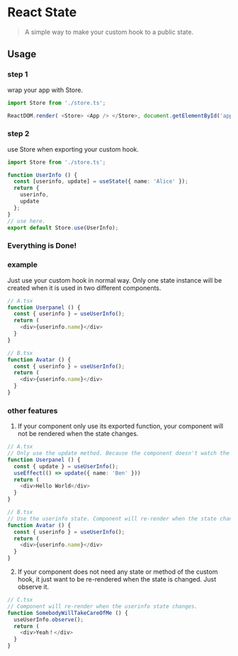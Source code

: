 # React State

> A simple way to make your custom hook to a public state.

## Usage

### step 1

wrap your app with Store.

```typescript
import Store from './store.ts';

ReactDOM.render( <Store> <App /> </Store>, document.getElementById('app'));
```

### step 2

use Store when exporting your custom hook.

```typescript
import Store from './store.ts';

function UserInfo () {
  const [userinfo, update] = useState({ name: 'Alice' });
  return {
    userinfo,
    update
  };
}
// use here.
export default Store.use(UserInfo);
```

### Everything is Done!

### example

Just use your custom hook in normal way. Only one state instance will be created when it is used in two different components.

```typescript
// A.tsx
function Userpanel () {
  const { userinfo } = useUserInfo();
  return (
    <div>{userinfo.name}</div>
  }
}

// B.tsx
function Avatar () {
  const { userinfo } = useUserInfo();
  return (
    <div>{userinfo.name}</div>
  }
}
```

### other features

1. If your component only use its exported function, your component will not be rendered when the state changes.
```typescript
// A.tsx
// Only use the update method. Because the component doesn't watch the change of userinfo state, it should not be re-rendered when state state changes.
function Userpanel () {
  const { update } = useUserInfo();
  useEffect(() => update({ name: 'Ben' }))
  return (
    <div>Hello World</div>
  }
}

// B.tsx
// Use the userinfo state. Component will re-render when the state changes.
function Avatar () {
  const { userinfo } = useUserInfo();
  return (
    <div>{userinfo.name}</div>
  }
}
```

2. If your component does not need any state or method of the custom hook, it just want to be re-rendered when the state is changed. Just observe it.
```typescript
// C.tsx
// Component will re-render when the userinfo state changes.
function SomebodyWillTakeCareOfMe () {
  useUserInfo.observe();
  return (
    <div>Yeah！</div>
  }
}
```
